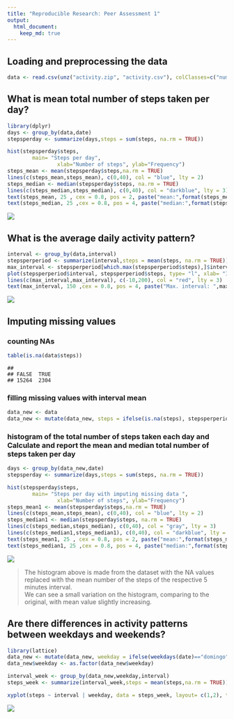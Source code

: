 ```yaml
---
title: "Reproducible Research: Peer Assessment 1"
output: 
  html_document:
    keep_md: true
---
```



## Loading and preprocessing the data

```r
data <- read.csv(unz("activity.zip", "activity.csv"), colClasses=c("numeric","Date", "numeric"))
```

## What is mean total number of steps taken per day?

```r
library(dplyr)
days <- group_by(data,date)
stepsperday <- summarize(days,steps = sum(steps, na.rm = TRUE))

hist(stepsperday$steps,
        main= "Steps per day",
                xlab="Number of steps", ylab="Frequency")
steps_mean <- mean(stepsperday$steps,na.rm = TRUE)
lines(c(steps_mean,steps_mean), c(0,40), col = "blue", lty = 2)
steps_median <- median(stepsperday$steps, na.rm = TRUE)
lines(c(steps_median,steps_median), c(0,40), col = "darkblue", lty = 3)
text(steps_mean, 25 , cex = 0.8, pos = 2, paste("mean:",format(steps_mean, digits=2, nsmall=2)))
text(steps_median, 25 ,cex = 0.8, pos = 4, paste("median:",format(steps_median, digits=2, nsmall=2)))
```

![](PA1_template_files/figure-html/unnamed-chunk-2-1.png)<!-- -->

## What is the average daily activity pattern?

```r
interval <- group_by(data,interval)
stepsperperiod <- summarize(interval,steps = mean(steps, na.rm = TRUE))
max_interval <- stepsperperiod[which.max(stepsperperiod$steps),]$interval
plot(stepsperperiod$interval, stepsperperiod$steps, type= "l", xlab= "Interval", ylab= "Number of Steps (Avarage)")
lines(c(max_interval,max_interval), c(-10,200), col = "red", lty = 3)
text(max_interval, 150 ,cex = 0.8, pos = 4, paste("Max. interval: ",max_interval))
```

![](PA1_template_files/figure-html/unnamed-chunk-3-1.png)<!-- -->


## Imputing missing values
### counting NAs


```r
table(is.na(data$steps))
```

```
## 
## FALSE  TRUE 
## 15264  2304
```
### filling missing values with interval mean


```r
data_new <- data
data_new <- mutate(data_new, steps = ifelse(is.na(steps), stepsperperiod[which(stepsperperiod$interval == interval),]$steps[1], steps))
```

### histogram of the total number of steps taken each day and Calculate and report the mean and median total number of steps taken per day


```r
days <- group_by(data_new,date)
stepsperday <- summarize(days,steps = sum(steps, na.rm = TRUE))

hist(stepsperday$steps,
        main= "Steps per day with imputing missing data ",
                xlab="Number of steps", ylab="Frequency")
steps_mean1 <- mean(stepsperday$steps,na.rm = TRUE)
lines(c(steps_mean,steps_mean), c(0,40), col = "blue", lty = 2)
steps_median1 <- median(stepsperday$steps, na.rm = TRUE)
lines(c(steps_median,steps_median), c(0,40), col = "gray", lty = 3)
lines(c(steps_median1,steps_median1), c(0,40), col = "darkblue", lty = 3)
text(steps_mean1, 25 , cex = 0.8, pos = 2, paste("mean:",format(steps_mean1, digits=2, nsmall=2)))
text(steps_median1, 25 ,cex = 0.8, pos = 4, paste("median:",format(steps_median1, digits=2, nsmall=2)))
```

![](PA1_template_files/figure-html/unnamed-chunk-6-1.png)<!-- -->

>The histogram above is made from the dataset with the NA values replaced with the mean number of the steps of the respective 5 minutes interval.  
We can see a small variation on the histogram, comparing to the original, with mean value slightly increasing. 

## Are there differences in activity patterns between weekdays and weekends?

```r
library(lattice)
data_new <- mutate(data_new, weekday = ifelse(weekdays(date)=="domingo" | weekdays(date)=="sábado","weekend", "weekday" ))
data_new$weekday <- as.factor(data_new$weekday)

interval_week <- group_by(data_new,weekday,interval)
steps_week <- summarize(interval_week,steps = mean(steps,na.rm = TRUE))

xyplot(steps ~ interval | weekday, data = steps_week, layout= c(1,2), type = "l")
```

![](PA1_template_files/figure-html/unnamed-chunk-7-1.png)<!-- -->



